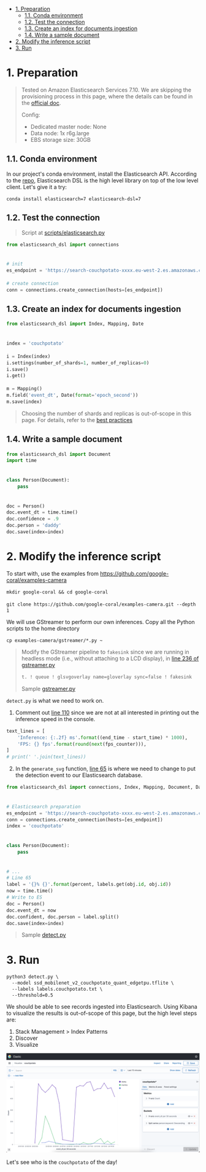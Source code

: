- [1. Preparation](#1-preparation)
  - [1.1. Conda environment](#11-conda-environment)
  - [1.2. Test the connection](#12-test-the-connection)
  - [1.3. Create an index for documents ingestion](#13-create-an-index-for-documents-ingestion)
  - [1.4. Write a sample document](#14-write-a-sample-document)
- [2. Modify the inference script](#2-modify-the-inference-script)
- [3. Run](#3-run)


# 1. Preparation
> Tested on Amazon Elasticsearch Services 7.10. We are skipping the provisioning process in this page, where the details can be found in the [official doc](https://docs.aws.amazon.com/elasticsearch-service/latest/developerguide/es-gsg.html).
>
> Config:
> * Dedicated master node: None
> * Data node: 1x r6g.large
> * EBS storage size: 30GB

## 1.1. Conda environment

In our project's conda environment, install the Elasticsearch API. According to the [repo](https://github.com/elastic/elasticsearch-dsl-py), Elasticsearch DSL is the high level library on top of the low level client. Let's give it a try:

```
conda install elasticsearch=7 elasticsearch-dsl=7
```

## 1.2. Test the connection

> Script at [scripts/elasticsearch.py](scripts/elasticsearch.py)

```py
from elasticsearch_dsl import connections


# init
es_endpoint = 'https://search-couchpotato-xxxx.eu-west-2.es.amazonaws.com/'

# create connection
conn = connections.create_connection(hosts=[es_endpoint])
```

## 1.3. Create an index for documents ingestion
```py
from elasticsearch_dsl import Index, Mapping, Date


index = 'couchpotato'

i = Index(index)
i.settings(number_of_shards=1, number_of_replicas=0)
i.save()
i.get()

m = Mapping()
m.field('event_dt', Date(format='epoch_second'))
m.save(index)
```

> Choosing the number of shards and replicas is out-of-scope in this page. For details, refer to the [best practices](https://docs.aws.amazon.com/elasticsearch-service/latest/developerguide/sizing-domains.html)

## 1.4. Write a sample document
```py
from elasticsearch_dsl import Document
import time


class Person(Document):
    pass


doc = Person()
doc.event_dt = time.time()
doc.confidence = .9
doc.person = 'daddy'
doc.save(index=index)

```

# 2. Modify the inference script

To start with, use the examples from https://github.com/google-coral/examples-camera

```
mkdir google-coral && cd google-coral

git clone https://github.com/google-coral/examples-camera.git --depth 1
```

We will use GStreamer to perform our own inferences. Copy all the Python scripts to the home directory
```
cp examples-camera/gstreamer/*.py ~
```

> Modify the GStreamer pipeline to `fakesink` since we are running in headless mode (i.e., without attaching to a LCD display), in [line 236 of gstreamer.py](https://github.com/google-coral/examples-camera/blob/19335531f599133e054ec2ddcc31733d24031ba5/gstreamer/gstreamer.py#L236)
> ```py
> t. ! queue ! glsvgoverlay name=gloverlay sync=false ! fakesink
> ```
>
> Sample [gstreamer.py](scripts/gstreamer.py)

`detect.py` is what we need to work on.

1. Comment out [line 110](https://github.com/google-coral/examples-camera/blob/19335531f599133e054ec2ddcc31733d24031ba5/gstreamer/detect.py#L110) since we are not at all interested in printing out the inference speed in the console.

```py
text_lines = [
    'Inference: {:.2f} ms'.format((end_time - start_time) * 1000),
    'FPS: {} fps'.format(round(next(fps_counter))),
]
# print(' '.join(text_lines))
```

2. In the `generate_svg` function, [line 65](https://github.com/google-coral/examples-camera/blob/19335531f599133e054ec2ddcc31733d24031ba5/gstreamer/detect.py#L65) is where we need to change to put the detection event to our Elasticsearch database.

```py
from elasticsearch_dsl import connections, Index, Mapping, Document, Date


# Elasticsearch preparation
es_endpoint = 'https://search-couchpotato-xxxx.eu-west-2.es.amazonaws.com/'
conn = connections.create_connection(hosts=[es_endpoint])
index = 'couchpotato'


class Person(Document):
    pass


# ...
# Line 65
label = '{}% {}'.format(percent, labels.get(obj.id, obj.id))
now = time.time()
# Write to ES
doc = Person()
doc.event_dt = now
doc.confident, doc.person = label.split()
doc.save(index=index)
```

> Sample [detect.py](scripts/detect.py)

# 3. Run
```
python3 detect.py \
  --model ssd_mobilenet_v2_couchpotato_quant_edgetpu.tflite \
  --labels labels.couchpotato.txt \
  --threshold=0.5
```

We should be able to see records ingested into Elasticsearch. Using Kibana to visualize the results is out-of-scope of this page, but the high level steps are:
1. Stack Management > Index Patterns
2. Discover
3. Visualize

![Kibana visual](img/kibana_visual.png)

Let's see who is the `couchpotato` of the day!